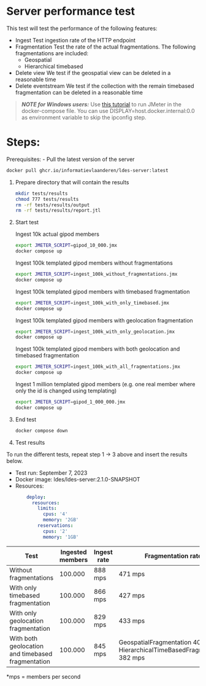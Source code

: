 # Server performance test
This test will test the performance of the following features:

- Ingest
    Test ingestion rate of the HTTP endpoint
- Fragmentation
    Test the rate of the actual fragmentations. The following fragmentations are included:
  - Geospatial
  - Hierarchical timebased
- Delete view
    We test if the geospatial view can be deleted in a reasonable time
- Delete eventstream
    We test if the collection with the remain timebased fragmentation can be deleted in a reasonable time

> **_NOTE for Windows users:_**  Use [this tutorial](https://medium.com/@potatowagon/how-to-use-gui-apps-in-linux-docker-container-from-windows-host-485d3e1c64a3) to run JMeter in the docker-compose file.
> You can use DISPLAY=host.docker.internal:0.0 as environment variable to skip the ipconfig step.
# Steps:

Prerequisites:
    - Pull the latest version of the server
```bash
docker pull ghcr.io/informatievlaanderen/ldes-server:latest
```


1. Prepare directory that will contain the results
    ```bash
    mkdir tests/results
    chmod 777 tests/results
    rm -rf tests/results/output
    rm -rf tests/results/report.jtl
    ```

2. Start test

   Ingest 10k actual gipod members
    ```bash
    export JMETER_SCRIPT=gipod_10_000.jmx
    docker compose up
    ```

    Ingest 100k templated gipod members without fragmentations
   ```bash
   export JMETER_SCRIPT=ingest_100k_without_fragmentations.jmx
   docker compose up
    ```

    Ingest 100k templated gipod members with timebased fragmentation
   ```bash
   export JMETER_SCRIPT=ingest_100k_with_only_timebased.jmx
   docker compose up
    ```

    Ingest 100k templated gipod members with geolocation fragmentation
   ```bash
   export JMETER_SCRIPT=ingest_100k_with_only_geolocation.jmx
   docker compose up
    ```

    Ingest 100k templated gipod members with both geolocation and timebased fragmentation
   ```bash
   export JMETER_SCRIPT=ingest_100k_with_all_fragmentations.jmx
   docker compose up
    ```
   
    Ingest 1 million templated gipod members (e.g. one real member where only the id is changed using templating)
    ```bash
    export JMETER_SCRIPT=gipod_1_000_000.jmx
    docker compose up
    ```

3. End test
    ```bash
    docker compose down
    ```

4. Test results

To run the different tests, repeat step 1 -> 3 above and insert the results below.

- Test run:       September 7, 2023
- Docker image:   ldes/ldes-server:2.1.0-SNAPSHOT
- Resources:
    ```yaml
        deploy:
          resources:
            limits:
              cpus: '4'
              memory: '2GB'
            reservations:
              cpus: '2'
              memory: '1GB'
    ```

| Test                                              | Ingested members | Ingest rate | Fragmentation rate                                                           | Test file                               |   
|---------------------------------------------------|------------------|-------------|------------------------------------------------------------------------------|-----------------------------------------|
| Without fragmentations                            | 100.000          | 888 mps     | 471 mps                                                                      | ingest_100k_without_fragmentations.jmx  |  
| With only timebased fragmentation                 | 100.000          | 866 mps     | 427 mps                                                                      | ingest_100k_with_only_timebased.jmx     |  
| With only geolocation fragmentation               | 100.000          | 829 mps     | 433 mps                                                                      | ingest_100k_with_only_geolocation.jmx   |  
| With both geolocation and timebased fragmentation | 100.000          | 845 mps     | GeospatialFragmentation 409 mps & HierarchicalTimeBasedFragmentation 382 mps | ingest_100k_with_all_fragmentations.jmx |  
*mps = members per second